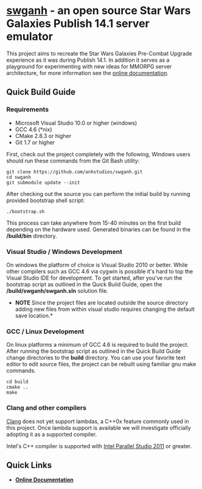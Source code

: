 [swganh][1] - an open source Star Wars Galaxies Publish 14.1 server emulator
=======================================================================

This project aims to recreate the Star Wars Galaxies Pre-Combat Upgrade experience as it was during Publish 14.1. In addition it serves as a playground for experimenting with new ideas for MMORPG server architecture, for more information see the [online documentation][2].

## Quick Build Guide ##

### Requirements ###

*   Microsoft Visual Studio 10.0 or higher (windows)
*   GCC 4.6 (*nix)
*   CMake 2.8.3 or higher
*   Git 1.7 or higher

First, check out the project completely with the following, Windows users should run these commands from the Git Bash utility:

    git clone https://github.com/anhstudios/swganh.git
    cd swganh
    git submodule update --init
    
After checking out the source you can perform the initial build by running provided bootstrap shell script:

    ./bootstrap.sh
    
This process can take anywhere from 15-40 minutes on the first build depending on the hardware used. Generated binaries can be found in the **/build/bin** directory.

### Visual Studio / Windows Development ###

On windows the platform of choice is Visual Studio 2010 or better. While other compilers such as GCC 4.6 via cygwin is possible it's hard to top the Visual Studio IDE for development. To get started, after you've run the bootstrap script as outlined in the Quick Build Guide, open the **/build/swganh/swganh.sln** solution file.

* **NOTE** Since the project files are located outside the source directory adding new files from within visual studio requires changing the default save location.*

### GCC / Linux Development ###

On linux platforms a minimum of GCC 4.6 is required to build the project. After running the bootstrap script as outlined in the Quick Build Guide change directories to the **build** directory. You can use your favorite text editor to edit source files, the project can be rebuilt using familiar gnu make commands.

    cd build
    cmake ..
    make

### Clang and other compilers ###

[Clang][3] does not yet support lambdas, a C++0x feature commonly used in this project. Once lambda support is available we will investigate officially adopting it as a supported compiler. 

Intel's C++ compiler is supported with [Intel Parallel Studio 2011][4] or greater.

## Quick Links ##

*   **[Online Documentation][2]**

[1]: http://swganh.com
[2]: http://swganh.com/docs
[3]: http://clang.llvm.org/
[4]: http://software.intel.com/en-us/articles/intel-parallel-studio-home/

